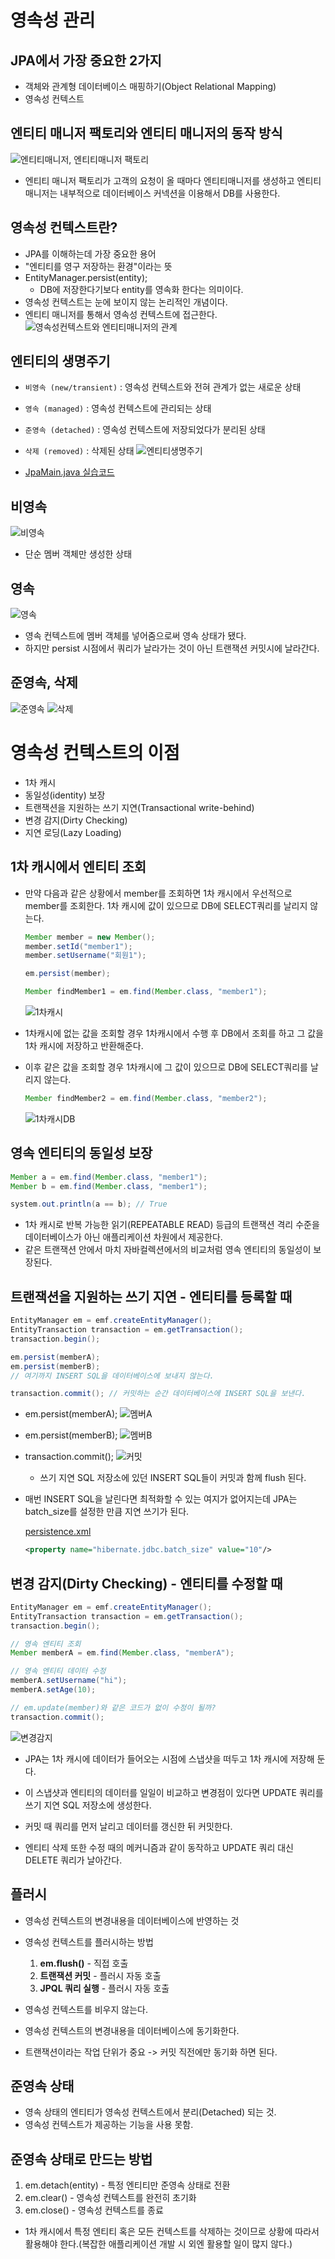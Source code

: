 # 영속성 관리

## JPA에서 가장 중요한 2가지
* 객체와 관계형 데이터베이스 매핑하기(Object Relational Mapping)
* 영속성 컨텍스트

## 엔티티 매니저 팩토리와 엔티티 매니저의 동작 방식
![엔티티매니저, 엔티티매니저 팩토리](../img/앤티티매니저팩토리&앤티티매니저.png)

* 엔티티 매니저 팩토리가 고객의 요청이 올 때마다 엔티티매니저를 생성하고 엔티티 매니저는 내부적으로 데이터베이스 커넥션을 이용해서 DB를 사용한다.

## 영속성 컨텍스트란?
* JPA를 이해하는데 가장 중요한 용어
* "엔티티를 영구 저장하는 환경"이라는 뜻
* EntityManager.persist(entity);
  * DB에 저장한다기보다 entity를 영속화 한다는 의미이다.
* 영속성 컨텍스트는 눈에 보이지 않는 논리적인 개념이다.
* 엔티티 매니저를 통해서 영속성 컨텍스트에 접근한다.
![영속성컨텍스트와 엔티티매니저의 관계](../img/앤티티매니저와영속성컨텍스트의관계.png)

## 엔티티의 생명주기
* `비영속 (new/transient)` : 영속성 컨텍스트와 전혀 관계가 없는 새로운 상태
* `영속 (managed)` : 영속성 컨텍스트에 관리되는 상태
* `준영속 (detached)` : 영속성 컨텍스트에 저장되었다가 분리된 상태
* `삭제 (removed)` : 삭제된 상태
![엔티티생명주기](../img/엔티티생명주기.png)

* [JpaMain.java 실습코드](../ex1-hello-jpa/target/classes/hellojpa/JpaMain.class)
## 비영속
![비영속](../img/비영속.png)
* 단순 멤버 객체만 생성한 상태
## 영속
![영속](../img/영속.png)
* 영속 컨텍스트에 멤버 객체를 넣어줌으로써 영속 상태가 됐다.
* 하지만 persist 시점에서 쿼리가 날라가는 것이 아닌 트랜잭션 커밋시에 날라간다.
## 준영속, 삭제
![준영속](../img/준영속.png)
![삭제](../img/삭제.png)


# 영속성 컨텍스트의 이점
* 1차 캐시
* 동일성(identity) 보장
* 트랜잭션을 지원하는 쓰기 지연(Transactional write-behind)
* 변경 감지(Dirty Checking)
* 지연 로딩(Lazy Loading)
## 1차 캐시에서 엔티티 조회
* 만약 다음과 같은 상황에서 member를 조회하면 1차 캐시에서 우선적으로 member를 조회한다. 1차 캐시에 값이 있으므로 DB에 SELECT쿼리를 날리지 않는다.
    ```java
    Member member = new Member();
    member.setId("member1");
    member.setUsername("회원1");

    em.persist(member);

    Member findMember1 = em.find(Member.class, "member1");
    ```
    ![1차캐시](../img/1차캐시.png)

* 1차캐시에 없는 값을 조회할 경우 1차캐시에서 수행 후 DB에서 조회를 하고 그 값을 1차 캐시에 저장하고 반환해준다.
* 이후 같은 값을 조회할 경우 1차캐시에 그 값이 있으므로 DB에 SELECT쿼리를 날리지 않는다.
    ```java
    Member findMember2 = em.find(Member.class, "member2");
    ```
    ![1차캐시DB](../img/1차캐시DB.png)

## 영속 엔티티의 동일성 보장
```java
Member a = em.find(Member.class, "member1");
Member b = em.find(Member.class, "member1");

system.out.println(a == b); // True
```
* 1차 캐시로 반복 가능한 읽기(REPEATABLE READ) 등급의 트랜잭션 격리 수준을 데이터베이스가 아닌 애플리케이션 차원에서 제공한다.
* 같은 트랜잭션 안에서 마치 자바컬렉션에서의 비교처럼 영속 엔티티의 동일성이 보장된다.

## 트랜잭션을 지원하는 쓰기 지연 - 엔티티를 등록할 때
```java
EntityManager em = emf.createEntityManager();
EntityTransaction transaction = em.getTransaction();
transaction.begin();

em.persist(memberA);
em.persist(memberB);
// 여기까지 INSERT SQL을 데이터베이스에 보내지 않는다.

transaction.commit(); // 커밋하는 순간 데이터베이스에 INSERT SQL을 보낸다.
```

* em.persist(memberA);
![멤버A](../img/멤버A.png)

* em.persist(memberB);
![멤버B](../img/멤버B.png)

* transaction.commit();
![커밋](../img/커밋.png)
  * 쓰기 지연 SQL 저장소에 있던 INSERT SQL들이 커밋과 함께 flush 된다.
* 매번 INSERT SQL을 날린다면 최적화할 수 있는 여지가 없어지는데 JPA는 batch_size를 설정한 만큼 지연 쓰기가 된다.
 
    [persistence.xml](../ex1-hello-jpa/src/main/resources/META-INF/persistence.xml)
    ```xml
    <property name="hibernate.jdbc.batch_size" value="10"/>
    ```

## 변경 감지(Dirty Checking) - 엔티티를 수정할 때

```java
EntityManager em = emf.createEntityManager();
EntityTransaction transaction = em.getTransaction();
transaction.begin();

// 영속 엔티티 조회
Member memberA = em.find(Member.class, "memberA");

// 영속 엔티티 데이터 수정
memberA.setUsername("hi");
memberA.setAge(10);

// em.update(member)와 같은 코드가 없이 수정이 될까?
transaction.commit();
```

![변경감지](../img/변경감지.png)

* JPA는 1차 캐시에 데이터가 들어오는 시점에 스냅샷을 떠두고 1차 캐시에 저장해 둔다. 
* 이 스냅샷과 엔티티의 데이터를 일일이 비교하고 변경점이 있다면 UPDATE 쿼리를 쓰기 지연 SQL 저장소에 생성한다.
* 커밋 때 쿼리를 먼저 날리고 데이터를 갱신한 뒤 커밋한다.

* 엔티티 삭제 또한 수정 때의 메커니즘과 같이 동작하고 UPDATE 쿼리 대신 DELETE 쿼리가 날아간다.

## 플러시
* 영속성 컨텍스트의 변경내용을 데이터베이스에 반영하는 것
* 영속성 컨텍스트를 플러시하는 방법
  1. **em.flush()** - 직접 호출
  2. **트랜잭션 커밋** - 플러시 자동 호출
  3. **JPQL 쿼리 실행** - 플러시 자동 호출

* 영속성 컨텍스트를 비우지 않는다.
* 영속성 컨텍스트의 변경내용을 데이터베이스에 동기화한다.
* 트랜잭션이라는 작업 단위가 중요 -> 커밋 직전에만 동기화 하면 된다.

## 준영속 상태
* 영속 상태의 엔티티가 영속성 컨텍스트에서 분리(Detached) 되는 것.
* 영속성 컨텍스트가 제공하는 기능을 사용 못함.

## 준영속 상태로 만드는 방법
1. em.detach(entity) - 특정 엔티티만 준영속 상태로 전환
2. em.clear() - 영속성 컨텍스트를 완전히 초기화
3. em.close() - 영속성 컨텍스트를 종료

* 1차 캐시에서 특정 엔티티 혹은 모든 컨텍스트를 삭제하는 것이므로 상황에 따라서 활용해야 한다.(복잡한 애플리케이션 개발 시 외엔 활용할 일이 많지 않다.)